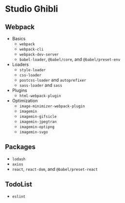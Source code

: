 # Studio Ghibli

## Webpack

- Basics
  - `webpack`
  - `webpack-cli`
  - `webpack-dev-server`
  - `babel-loader`, `@babel/core`, and `@babel/preset-env`
- Loaders
  - `style-loader`
  - `css-loader`
  - `postcss-loader` and `autoprefixer`
  - `sass-loader` and `sass`
- Plugins
  - `html-webpack-plugin`
- Optimization
  - `image-minimizer-webpack-plugin`
  - `imagemin`
  - `imagemin-gifsicle`
  - `imagemin-jpegtran`
  - `imagemin-optipng`
  - `imagemin-svgo`

## Packages

- `lodash`
- `axios`
- `react`, `react-dom`, and `@babel/preset-react`

## TodoList

- `eslint`

